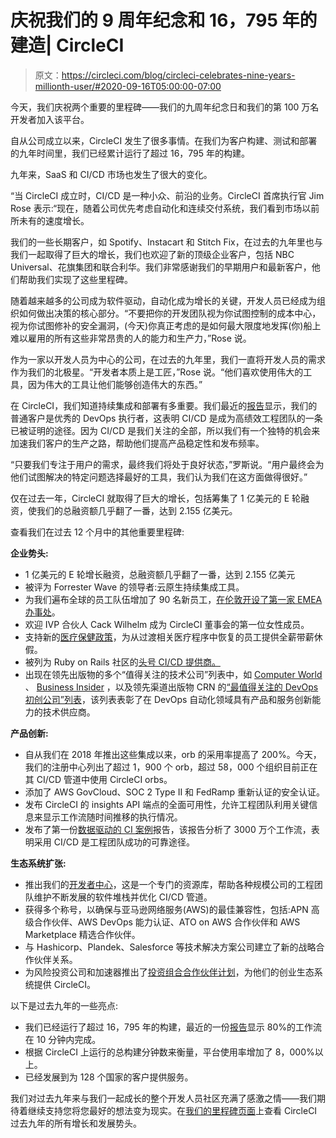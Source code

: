 # 庆祝我们的 9 周年纪念和 16，795 年的建造| CircleCI

> 原文：<https://circleci.com/blog/circleci-celebrates-nine-years-millionth-user/#2020-09-16T05:00:00-07:00>

今天，我们庆祝两个重要的里程碑——我们的九周年纪念日和我们的第 100 万名开发者加入该平台。

自从公司成立以来，CircleCI 发生了很多事情。在我们为客户构建、测试和部署的九年时间里，我们已经累计运行了超过 16，795 年的构建。

九年来，SaaS 和 CI/CD 市场也发生了很大的变化。

“当 CircleCI 成立时，CI/CD 是一种小众、前沿的业务。CircleCI 首席执行官 Jim Rose 表示:“现在，随着公司优先考虑自动化和连续交付系统，我们看到市场以前所未有的速度增长。

我们的一些长期客户，如 Spotify、Instacart 和 Stitch Fix，在过去的九年里也与我们一起取得了巨大的增长，我们也欢迎了新的顶级企业客户，包括 NBC Universal、花旗集团和联合利华。我们非常感谢我们的早期用户和最新客户，他们帮助我们实现了这些里程碑。

随着越来越多的公司成为软件驱动，自动化成为增长的关键，开发人员已经成为组织如何做出决策的核心部分。“不要把你的开发团队视为你试图控制的成本中心，视为你试图修补的安全漏洞，(今天)你真正考虑的是如何最大限度地发挥(你)船上难以雇用的所有这些非常昂贵的人的能力和生产力，”Rose 说。

作为一家以开发人员为中心的公司，在过去的九年里，我们一直将开发人员的需求作为我们的北极星。“开发者本质上是工匠，”Rose 说。“他们喜欢使用伟大的工具，因为伟大的工具让他们能够创造伟大的东西。”

在 CircleCI，我们知道持续集成和部署有多重要。我们最近的[报告](https://circleci.com/resources/data-driven-ci/)显示，我们的普通客户是优秀的 DevOps 执行者，这表明 CI/CD 是成为高绩效工程团队的一条已被证明的途径。因为 CI/CD 是我们关注的全部，所以我们有一个独特的机会来加速我们客户的生产之路，帮助他们提高产品稳定性和发布频率。

“只要我们专注于用户的需求，最终我们将处于良好状态，”罗斯说。“用户最终会为他们试图解决的特定问题选择最好的工具，我们认为我们在这方面做得很好。”

仅在过去一年，CircleCI 就取得了巨大的增长，包括筹集了 1 亿美元的 E 轮融资，使我们的总融资额几乎翻了一番，达到 2.155 亿美元。

查看我们在过去 12 个月中的其他重要里程碑:

**企业势头:**

*   1 亿美元的 E 轮增长融资，总融资额几乎翻了一番，达到 2.155 亿美元
*   被评为 Forrester Wave 的领导者:云原生持续集成工具。
*   为我们遍布全球的员工队伍增加了 90 名新员工，[在伦敦开设了第一家 EMEA 办事处](https://circleci.com/blog/announcing-circleci-london/)。
*   欢迎 IVP 合伙人 Cack Wilhelm 成为 CircleCI 董事会的第一位女性成员。
*   支持新的[医疗保健政策](https://circleci.com/blog/a-look-at-circleci-s-industry-leading-support-for-transition-related-medical-leave/)，为从过渡相关医疗程序中恢复的员工提供全薪带薪休假。
*   被列为 Ruby on Rails 社区的[头号 CI/CD 提供商。](https://rails-hosting.com/2020/#which-continuous-integration-ci-servers-do-you-use)
*   出现在领先出版物的多个“值得关注的技术公司”列表中，如 [Computer World](https://www.computerworld.com/article/3412380/the-hottest-enterprise-tech-startups-to-watch-in-2020.html#slide21) 、 [Business Insider](https://www.businessinsider.com/17-devops-startups-to-thrive-2020-venture-capitalists-2020-3) ，以及领先渠道出版物 CRN 的[“最值得关注的 DevOps 初创公司”列表](https://www.crn.com/slide-shows/cloud/the-10-hottest-devops-startups-of-2020-so-far-/3)，该列表表彰了在 DevOps 自动化领域具有产品和服务创新能力的技术供应商。

**产品创新:**

*   自从我们在 2018 年推出这些集成以来，orb 的采用率提高了 200%。今天，我们的注册中心列出了超过 1，900 个 orb，超过 58，000 个组织目前正在其 CI/CD 管道中使用 CircleCI orbs。
*   添加了 AWS GovCloud、SOC 2 Type II 和 FedRamp 重新认证的安全认证。
*   发布 CircleCI 的 insights API 端点的全面可用性，允许工程团队利用关键信息来显示工作流随时间推移的执行情况。
*   发布了第一份[数据驱动的 CI 案例](https://circleci.com/resources/data-driven-ci/)报告，该报告分析了 3000 万个工作流，表明采用 CI/CD 是工程团队成功的可靠途径。

**生态系统扩张:**

*   推出我们的[开发者中心](https://circleci.com/blog/announcing-circleci-developer-hub/)，这是一个专门的资源库，帮助各种规模公司的工程团队维护不断发展的软件堆栈并优化 CI/CD 管道。
*   获得多个称号，以确保与亚马逊网络服务(AWS)的最佳兼容性，包括:APN 高级合作伙伴、AWS DevOps 能力认证、ATO on AWS 合作伙伴和 AWS Marketplace 精选合作伙伴。
*   与 Hashicorp、Plandek、Salesforce 等技术解决方案公司建立了新的战略合作伙伴关系。
*   为风险投资公司和加速器推出了[投资组合合作伙伴计划](https://circleci.com/partners/startups/)，为他们的创业生态系统提供 CircleCI。

以下是过去九年的一些亮点:

*   我们已经运行了超过 16，795 年的构建，最近的一份[报告](https://circleci.com/resources/data-driven-ci/)显示 80%的工作流在 10 分钟内完成。
*   根据 CircleCI 上运行的总构建分钟数来衡量，平台使用率增加了 8，000%以上。
*   已经发展到为 128 个国家的客户提供服务。

我们对过去九年来与我们一起成长的整个开发人员社区充满了感激之情——我们期待着继续支持您将您最好的想法变为现实。在[我们的里程碑页面](https://circleci.com/milestones/)上查看 CircleCI 过去九年的所有增长和发展势头。